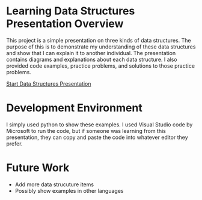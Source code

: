 # Learning Data Structures Presentation Overview

This project is a simple presentation on three kinds of data structures.  The purpose of this is to demonstrate my understanding of these data structures and show that I can explain it to another individual.  The presentation contains diagrams and explanations about each data structure.  I also provided code examples, practice problems, and solutions to those practice problems.

[ Start Data Structures Presentation](0-welcome.md)

# Development Environment

I simply used python to show these examples.  I used Visual Studio code by Microsoft to run the code, but if someone was learning from this presentation, they can copy and paste the code into whatever editor they prefer. 

# Future Work
* Add more data strucuture items
* Possibly show examples in other languages
